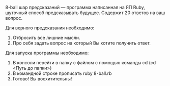 8-ball шар предсказаний — программа написанная на ЯП Ruby, шуточный способ предсказывать будущее. Содержит 20 ответов на ваш вопрос.

Для верного предсказания необходимо:
1. Отбросить все лишние мысли.
2. Про себя задать вопрос на который Вы хотите получить ответ.

Для запуска программы необходимо:
1. В консоли перейти в папку с файлом с помощью команды cd (cd <Путь до папки>)
2. В командной строке прописать ruby 8-ball.rb
3. Готово! Вы восхитительны!
